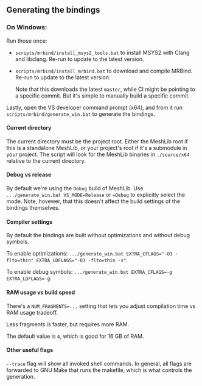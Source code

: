 ## Generating the bindings

### On Windows:

Run those once:

* `scripts/mrbind/install_msys2_tools.bat` to install MSYS2 with Clang and libclang. Re-run to update to the latest version.

* `scripts/mrbind/install_mrbind.bat` to download and compile MRBind. Re-run to update to the latest version.

  Note that this downloads the latest `master`, while CI might be pointing to a specific commit. But it's simple to manually build a specific commit.

Lastly, open the VS developer command prompt (x64), and from it run `scripts/mrbind/generate_win.bat` to generate the bindings.

#### Current directory

The current directory must be the project root. Either the MeshLib root if this is a standalone MeshLib, or your project's root if it's a submodule in your project. The script will look for the MeshLib binaries in `./source/x64` relative to the current directory.

#### Debug vs release

By default we're using the `Debug` build of MeshLib. Use `.../generate_win.bat VS_MODE=Release` or `=Debug` to explicitly select the mode. Note, hovewer, that this doesn't affect the build settings of the bindings themselves.

#### Compiler settings

By default the bindings are built without optimizations and without debug symbols.

To enable optimizations: `.../generate_win.bat EXTRA_CFLAGS="-O3 -flto=thin" EXTRA_LDFLAGS="-O3 -flto=thin -s"`.

To enable debug symbols: `.../generate_win.bat EXTRA_CFLAGS=-g EXTRA_LDFLAGS=-g`.

#### RAM usage vs build speed

There's a `NUM_FRAGMENTS=...` setting that lets you adjust compilation time vs RAM usage tradeoff.

Less fragments is faster, but requires more RAM.

The default value is `4`, which is good for 16 GB of RAM.

#### Other useful flags

`--trace` flag will show all invoked shell commands. In general, all flags are forwarded to GNU Make that runs the makefile, which is what controls the generation.
